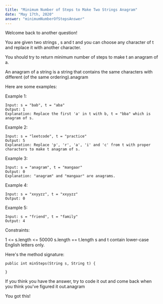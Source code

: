 ```yaml
---
title: "Minimum Number of Steps to Make Two Strings Anagram"
date: "May 17th, 2020"
answer: "minimumNumberOfStepsAnswer"
---
```


Welcome back to another question!

You are given two strings , s and t and you can choose any character of t and replace it with another character.

You should try to return minimum number of steps to make t an anagram of a.

An anagram of a string is a string that contains the same characters with different (of the same ordering).anagram

Here are some examples:

Example 1:

    Input: s = "bab", t = "aba"
    Output: 1
    Explanation: Replace the first 'a' in t with b, t = "bba" which is anagram of s.

Example 2:

    Input: s = "leetcode", t = "practice"
    Output: 5
    Explanation: Replace 'p', 'r', 'a', 'i' and 'c' from t with proper characters to make t anagram of s.

Example 3:

    Input: s = "anagram", t = "mangaar"
    Output: 0
    Explanation: "anagram" and "mangaar" are anagrams.

Example 4:

    Input: s = "xxyyzz", t = "xxyyzz"
    Output: 0

Example 5:

    Input: s = "friend", t = "family"
    Output: 4

Constraints:

1 <= s.length <= 50000
s.length == t.length
s and t contain lower-case English letters only.

Here's the method signature:

<div align= "left">

    public int minSteps(String s, String t) {

    }

<div>
If you think you have the answer, try to code it out and come back when you think you've figured it out.anagram

You got this!


